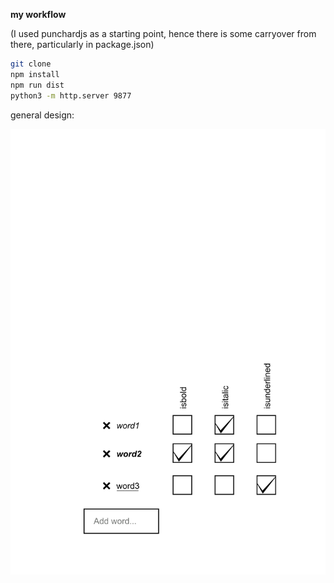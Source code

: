 
**my workflow**

(I used punchardjs as a starting point, hence there is some carryover from there, particularly in package.json)

```bash
git clone
npm install
npm run dist
python3 -m http.server 9877
```

general design:

![docs/drawing.png](docs/drawing.png)


